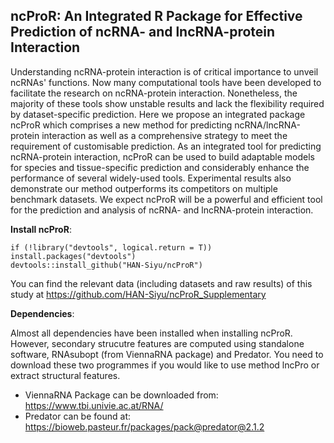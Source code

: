## ncProR: An Integrated R Package for Effective Prediction of ncRNA- and lncRNA-protein Interaction

Understanding ncRNA-protein interaction is of critical importance to unveil ncRNAs' functions. Now many computational tools have been developed to facilitate the research on ncRNA-protein interaction. Nonetheless, the majority of these tools show unstable results and lack the flexibility required by dataset-specific prediction. Here we propose an integrated package ncProR which comprises a new method for predicting ncRNA/lncRNA-protein interaction as well as a comprehensive strategy to meet the requirement of customisable prediction. As an integrated tool for predicting ncRNA-protein interaction, ncProR can be used to build adaptable models for species and tissue-specific prediction and considerably enhance the performance of several widely-used tools. Experimental results also demonstrate our method outperforms its competitors on multiple benchmark datasets. We expect ncProR will be a powerful and efficient tool for the prediction and analysis of ncRNA- and lncRNA-protein interaction.

**Install ncProR**:

```
if (!library("devtools", logical.return = T)) install.packages("devtools")
devtools::install_github("HAN-Siyu/ncProR")
```
You can find the relevant data (including datasets and raw results) of this study at https://github.com/HAN-Siyu/ncProR_Supplementary

**Dependencies**:

Almost all dependencies have been installed when installing ncProR. However, secondary strucutre features are computed using standalone software, RNAsubopt (from ViennaRNA package) and Predator. You need to download these two programmes if you would like to use method lncPro or extract structural features.

* ViennaRNA Package can be downloaded from: https://www.tbi.univie.ac.at/RNA/
* Predator can be found at: https://bioweb.pasteur.fr/packages/pack@predator@2.1.2

